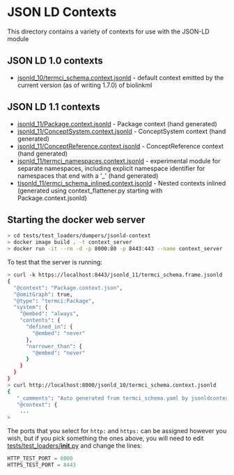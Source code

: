 # JSON LD Contexts
This directory contains a variety of contexts for use with the JSON-LD module

## JSON LD 1.0 contexts
* [jsonld_10/termci_schema.context.jsonld]() - default context emitted by the current version (as of writing 1.7.0) of biolinkml

## JSON LD 1.1 contexts
* [jsonld_11/Package.context.jsonld]() - Package context (hand generated)
* [jsonld_11/ConceptSystem.context.jsonld]() - ConceptSystem context (hand generated)
* [jsonld_11/ConceptReference.context.jsonld]() - ConceptReference context (hand generated)
* [jsonld_11/termci_namespaces.context.jsonld]() - experimental module for separate namespaces, including explicit namespace
  identifier for namespaces that end with a '_' (hand generated)
* [tjsonld_11/ermci_schema_inlined.context.jsonld]() - Nested contexts inlined (generated using context_flattener.py starting
  with Package.context.jsonld)
  
## Starting the docker web server
```bash
> cd tests/test_loaders/dumpers/jsonld-context
> docker image build . -t context_server
> docker run -it --rm -d -p 8000:80 -p 8443:443 --name context_server -v `pwd`/:/usr/share/nginx/html context_server 
```
To test that the server is running:
```bash
> curl -k https://localhost:8443/jsonld_11/termci_schema.frame.jsonld
{
  "@context": "Package.context.json",
  "@omitGraph": true,
  "@type": "termci:Package",
  "system": {
    "@embed": "always",
    "contents": {
      "defined_in": {
        "@embed": "never"
      },
      "narrower_than": {
        "@embed": "never"
      }
    }
  }
}
> curl http://localhost:8000/jsonld_10/termci_schema.context.jsonld
{
   "_comments": "Auto generated from termci_schema.yaml by jsonldcontextgen.py version: 0.1.1\nGeneration date: 2021-02-12 11:24\nSchema: termci_schema\n\nid: https://w3id.org/termci_schema\ndescription: Terminology Code Index model\nlicense: https://creativecommons.org/publicdomain/zero/1.0/\n",
   "@context": {
    ...
>
```
The ports that you select for `http:` and `https:` can be assigned however you wish, but if you pick something the
ones above, you will need to edit [tests/test_loaders/__init__.py]() and change the lines:
```python
HTTP_TEST_PORT = 8000
HTTPS_TEST_PORT = 8443
```

